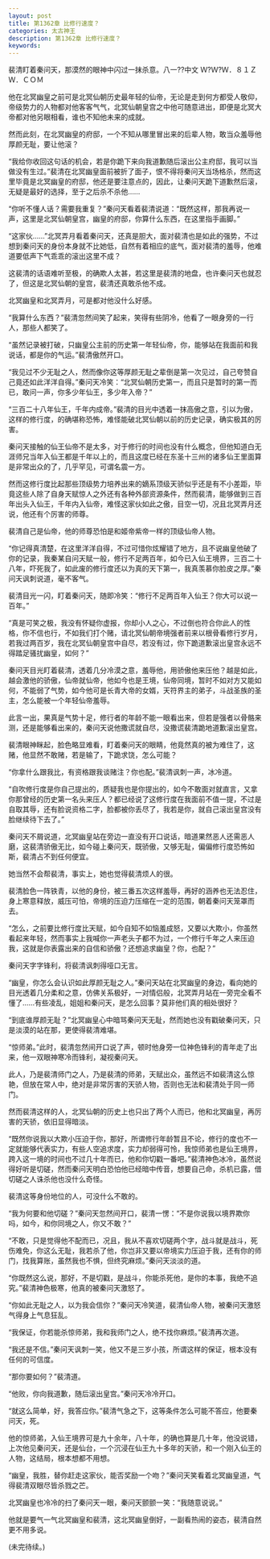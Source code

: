 ```yaml
---
layout: post
title: 第1362章 比修行速度？
categories: 太古神王
description: 第1362章 比修行速度？
keywords:
---
```


裴清盯着秦问天，那漠然的眼神中闪过一抹杀意。八一??中文 Ｗ?Ｗ?Ｗ．８１ＺＷ．ＣＯＭ

他在北冥幽皇之前可是北冥仙朝历史最年轻的仙帝，无论是走到何方都受人敬仰，帝级势力的人物都对他客客气气，北冥仙朝皇宫之中他可随意进出，即便是北冥大帝都对他另眼相看，谁也不知他未来的成就。

然而此刻，在北冥幽皇的府邸，一个不知从哪里冒出来的后辈人物，敢当众羞辱他厚颜无耻，要让他滚？

“我给你收回这句话的机会，若是你跪下来向我道歉随后滚出公主府邸，我可以当做没有生过。”裴清在北冥幽皇面前被折了面子，恨不得将秦问天当场格杀，然而这里毕竟是北冥幽皇的府邸，他还是要注意点的，因此，让秦问天跪下道歉然后滚，无疑是最好的选择，至于之后杀不杀他……

“你听不懂人话？需要我重复？”秦问天看着裴清说道：“既然这样，那我再说一声，这里是北冥仙朝皇宫，幽皇的府邸，你算什么东西，在这里指手画脚。”

“这家伙……”北冥弄月看着秦问天，还真是胆大，面对裴清也是如此的强势，不过想到秦问天的身份本身就不比她低，自然有着相应的底气，面对裴清的羞辱，他难道要低声下气乖乖的滚出这里不成？

这裴清的话语难听至极，的确欺人太甚，若这里是裴清的地盘，也许秦问天也就忍了，但这是北冥仙朝的皇宫，裴清还真敢杀他不成。

北冥幽皇和北冥弄月，可是都对他没什么好感。

“我算什么东西？”裴清忽然间笑了起来，笑得有些阴冷，他看了一眼身旁的一行人，那些人都笑了。

“虽然记录被打破，只幽皇公主前的历史第一年轻仙帝，你，能够站在我面前和我说话，都是你的气运。”裴清傲然开口。

“我见过不少无耻之人，然而像你这等厚颜无耻之辈倒是第一次见过，自己夸赞自己竟还如此洋洋自得。”秦问天冷笑：“北冥仙朝历史第一，而且只是暂时的第一而已，敢问一声，你多少年仙王，多少年入帝？”

“三百二十八年仙王，千年内成帝。”裴清的目光中透着一抹高傲之意，引以为傲，这样的修行度，的确堪称恐怖，难怪能破北冥仙朝以前的历史记录，确实极其的厉害。

秦问天接触的仙王仙帝不是太多，对于修行的时间也没有什么概念，但他知道白无涯师兄当年入仙王都是千年以上的，而且这度已经在东圣十三州的诸多仙王里面算是非常出众的了，几乎罕见，可谓名震一方。

然而这修行度比起那些顶级势力培养出来的嫡系顶级天骄似乎还是有不小差距，毕竟这些人除了自身天赋惊人之外还有各种外部资源条件，然而裴清，能够做到三百年出头入仙王，千年内入仙帝，难怪这家伙如此之傲，目空一切，况且北冥弄月还说，他还有个厉害的师尊。

裴清自己是仙帝，他的师尊恐怕是和姬帝紫帝一样的顶级仙帝人物。

“你记得真清楚，在这里洋洋自得，不过可惜你炫耀错了地方，且不说幽皇他破了你的记录，我秦某自问天赋一般，修行不足两百年，如今已入仙王境界，三百二十八年，吓死我了，如此废的修行度还以为真的天下第一，我真羡慕你脸皮之厚。”秦问天讽刺说道，毫不客气。

裴清目光一闪，盯着秦问天，随即冷笑：“修行不足两百年入仙王？你大可以说一百年。”

“真是可笑之极，我没有怀疑你虚报，你却小人之心，不过倒也符合你此人的性格，你不信也行，不如我们打个赌，请北冥仙朝帝境强者前来以根骨看修行岁月，若我过两百岁，我在北冥仙朝皇宫中自尽，若没有过，你下跪道歉滚出皇宫永远不得踏足骚扰幽皇，如何？”

秦问天目光盯着裴清，透着几分冷漠之意，羞辱他，用骄傲他来压他？越是如此，越会激他的骄傲，仙帝就仙帝，他如今也是王境，仙帝同境，暂时不如对方又能如何，不能弱了气势，如今他可是长青大帝的女婿，天符界主的弟子，斗战圣族的圣主，怎么能被一个年轻仙帝羞辱。

此言一出，果真是气势十足，修行者的年龄不能一眼看出来，但若是强者以骨骼来测，还是能够看出来的，秦问天说他撒谎就自尽，没撒谎裴清跪地道歉滚出皇宫。

裴清眼神眯起，脸色略显难看，盯着秦问天的眼睛，他竟然真的被为难住了，这赌，他显然不敢赌，若是输了，下跪求饶，怎么可能？

“你拿什么跟我比，有资格跟我谈赌注？你也配。”裴清讽刺一声，冰冷道。

“自吹修行度是你自己提出的，质疑我也是你提出的，如今不敢面对就直言，又拿你那曾经的历史第一名头来压人？都已经说了这修行度在我面前不值一提，不过是自取其辱，还有脸说资格二字，脸都被你丢尽了，我若是你，就自己滚出皇宫没有脸继续待下去了。”

秦问天不屑说道，北冥幽皇站在旁边一直没有开口说话，暗道果然恶人还需恶人磨，这裴清骄傲无比，如今碰上秦问天，既骄傲，又够无耻，偏偏修行度恐怖如斯，裴清占不到任何便宜。

她当然不会帮裴清，事实上，她也觉得裴清烦人的很。

裴清脸色一阵铁青，以他的身份，被三番五次这样羞辱，再好的涵养也无法忍住，身上寒意释放，威压可怕，帝境的压迫力压缩在一定的范围，朝着秦问天笼罩而去。

“怎么，之前要比修行度比天赋，如今自知不如恼羞成怒，又要以大欺小，你虽然看起来年轻，然而事实上我喊你一声老头子都不为过，一个修行千年之人来压迫我，这就是你表露出来的自信和骄傲？还想追求幽皇？你，也配？”

秦问天字字锋利，将裴清讽刺得哑口无言。

“幽皇，你怎么会认识如此厚颜无耻之人。”秦问天站在北冥幽皇的身边，看向她的目光透着几分柔和之意，仿佛关系极好，一对情侣般，北冥弄月站在一旁完全看不懂了……有些凌乱，姐姐和秦问天，是怎么回事？莫非他们真的相处很好？

“到底谁厚颜无耻？”北冥幽皇心中暗骂秦问天无耻，然而她也没有戳破秦问天，只是淡漠的站在那，更使得裴清难堪。

“惊师弟。”此时，裴清忽然间开口说了声，顿时他身旁一位神色锋利的青年走了出来，他一双眼神寒冷而锋利，凝视秦问天。

此人，乃是裴清师门之人，乃是裴清的师弟，天赋出众，虽然远不如裴清这么惊艳，但放在常人中，绝对是非常厉害的天骄人物，否则也无法和裴清处于同一师门。

然而裴清这样的人，北冥仙朝的历史上也只出了两个人而已，他和北冥幽皇，再厉害的天骄，依旧显得暗淡。

“既然你说我以大欺小压迫于你，那好，所谓修行年龄暂且不论，修行的度也不一定就能够代表实力，有些人空追求度，实力却弱得可怜，我惊师弟也是仙王境界，跨入这一境的时间也不过几十年而已，他和你切戳一番吧。”裴清神色冰冷，虽然说得好听是切磋，然而秦问天明白恐怕他已经暗中传音，想要自己命，杀机已露，借切磋之人诛杀他也没什么奇怪。

裴清这等身份地位的人，可没什么不敢的。

“我为何要和他切磋？”秦问天忽然间开口，裴清一愣：“不是你说我以境界欺你吗，如今，和你同境之人，你又不敢？”

“不敢，只是觉得他不配而已，况且，我从不喜欢切磋两个字，战斗就是战斗，死伤难免，你这么无耻，我若杀了他，你岂非又要以帝境实力压迫于我，还有你的师门，找我算账，虽然我也不惧，但终究麻烦。”秦问天淡淡的道。

“你既然这么说，那好，不是切戳，是战斗，你能杀死他，是你的本事，我绝不追究。”裴清神色极寒，他真的被秦问天激怒了。

“你如此无耻之人，以为我会信你？”秦问天冷笑道，裴清仙帝人物，被秦问天激怒气得身上气息狂乱。

“我保证，你若能杀惊师弟，我和我师门之人，绝不找你麻烦。”裴清再次道。

“我还是不信。”秦问天讽刺一笑，他又不是三岁小孩，所谓这样的保证，根本没有任何的可信度。

“那你要如何？”裴清道。

“他败，你向我道歉，随后滚出皇宫。”秦问天冷冷开口。

“就这么简单，好，我答应你。”裴清气急之下，这等条件怎么可能不答应，他要秦问天，死。

他的惊师弟，入仙王境界可是九十余年，八十年，的确也算是几十年，他没说错，上次他见秦问天，还是仙台，一个沉浸在仙王九十多年的天骄，和一个刚入仙王的人物，这结局，根本想都不用想。

“幽皇，我胜，替你赶走这家伙，能否奖励一个吻？”秦问天笑看着北冥幽皇道，气得裴清双眼尽皆杀戮之芒。

北冥幽皇也冷冷的扫了秦问天一眼，秦问天颤颤一笑：“我随意说说。”

他就是要气一气北冥幽皇和裴清，这北冥幽皇倒好，一副看热闹的姿态，裴清自然更不用多说。

(未完待续。)
